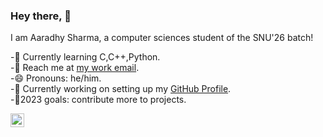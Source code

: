 ### Hey there, 👋

I am Aaradhy Sharma, a computer sciences student of the SNU'26 batch!  
  

-🔭 Currently learning C,C++,Python.  
-💬 Reach me at [my work email](mail).  
-😄 Pronouns: he/him.  
-🌱  Currently working on setting up my [GitHub Profile](githubprofile).  
-🎯2023 goals: contribute more to projects.

[<img align="left" alt="Aaradhy Sharma | Instagram" width = "22px" src = "https://camo.githubusercontent.com/c9dacf0f25a1489fdbc6c0d2b41cda58b77fa210a13a886d6f99e027adfbd358/68747470733a2f2f6564656e742e6769746875622e696f2f537570657254696e7949636f6e732f696d616765732f7376672f696e7374616772616d2e737667" />][instagram]

[mail]: mailto:as783@snu.edu.in
[instagram]: https://instagram.com/ig_shadical_yt
[githubprofile]: https://github.com/Aaradhy-Sharma
